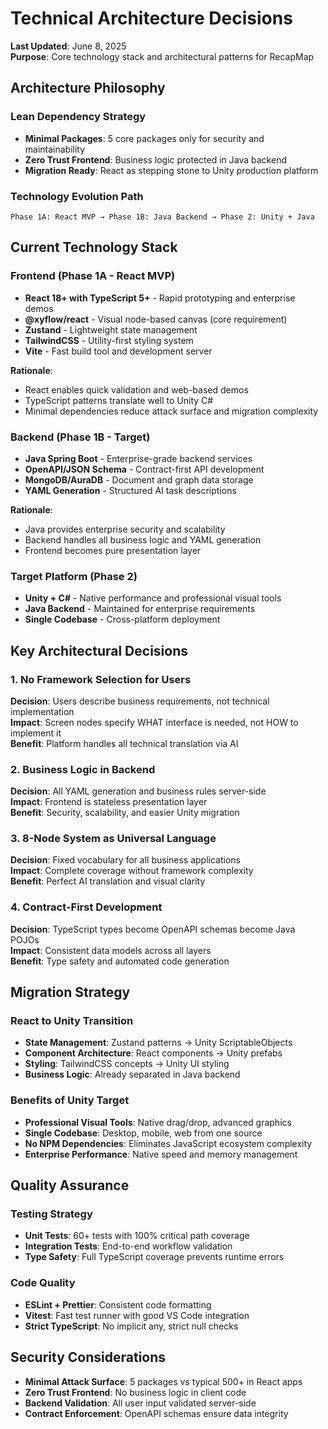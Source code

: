 # Technical Architecture Decisions

**Last Updated**: June 8, 2025  
**Purpose**: Core technology stack and architectural patterns for RecapMap

## Architecture Philosophy

### Lean Dependency Strategy
- **Minimal Packages**: 5 core packages only for security and maintainability
- **Zero Trust Frontend**: Business logic protected in Java backend
- **Migration Ready**: React as stepping stone to Unity production platform

### Technology Evolution Path
```
Phase 1A: React MVP → Phase 1B: Java Backend → Phase 2: Unity + Java
```

## Current Technology Stack

### Frontend (Phase 1A - React MVP)
- **React 18+ with TypeScript 5+** - Rapid prototyping and enterprise demos
- **@xyflow/react** - Visual node-based canvas (core requirement)
- **Zustand** - Lightweight state management
- **TailwindCSS** - Utility-first styling system
- **Vite** - Fast build tool and development server

**Rationale**: 
- React enables quick validation and web-based demos
- TypeScript patterns translate well to Unity C#
- Minimal dependencies reduce attack surface and migration complexity

### Backend (Phase 1B - Target)
- **Java Spring Boot** - Enterprise-grade backend services
- **OpenAPI/JSON Schema** - Contract-first API development
- **MongoDB/AuraDB** - Document and graph data storage
- **YAML Generation** - Structured AI task descriptions

**Rationale**:
- Java provides enterprise security and scalability
- Backend handles all business logic and YAML generation
- Frontend becomes pure presentation layer

### Target Platform (Phase 2)
- **Unity + C#** - Native performance and professional visual tools
- **Java Backend** - Maintained for enterprise requirements
- **Single Codebase** - Cross-platform deployment

## Key Architectural Decisions

### 1. No Framework Selection for Users
**Decision**: Users describe business requirements, not technical implementation  
**Impact**: Screen nodes specify WHAT interface is needed, not HOW to implement it  
**Benefit**: Platform handles all technical translation via AI

### 2. Business Logic in Backend
**Decision**: All YAML generation and business rules server-side  
**Impact**: Frontend is stateless presentation layer  
**Benefit**: Security, scalability, and easier Unity migration

### 3. 8-Node System as Universal Language
**Decision**: Fixed vocabulary for all business applications  
**Impact**: Complete coverage without framework complexity  
**Benefit**: Perfect AI translation and visual clarity

### 4. Contract-First Development
**Decision**: TypeScript types become OpenAPI schemas become Java POJOs  
**Impact**: Consistent data models across all layers  
**Benefit**: Type safety and automated code generation

## Migration Strategy

### React to Unity Transition
- **State Management**: Zustand patterns → Unity ScriptableObjects
- **Component Architecture**: React components → Unity prefabs  
- **Styling**: TailwindCSS concepts → Unity UI styling
- **Business Logic**: Already separated in Java backend

### Benefits of Unity Target
- **Professional Visual Tools**: Native drag/drop, advanced graphics
- **Single Codebase**: Desktop, mobile, web from one source
- **No NPM Dependencies**: Eliminates JavaScript ecosystem complexity
- **Enterprise Performance**: Native speed and memory management

## Quality Assurance

### Testing Strategy
- **Unit Tests**: 60+ tests with 100% critical path coverage
- **Integration Tests**: End-to-end workflow validation
- **Type Safety**: Full TypeScript coverage prevents runtime errors

### Code Quality
- **ESLint + Prettier**: Consistent code formatting
- **Vitest**: Fast test runner with good VS Code integration
- **Strict TypeScript**: No implicit any, strict null checks

## Security Considerations

- **Minimal Attack Surface**: 5 packages vs typical 500+ in React apps
- **Zero Trust Frontend**: No business logic in client code
- **Backend Validation**: All user input validated server-side
- **Contract Enforcement**: OpenAPI schemas ensure data integrity

